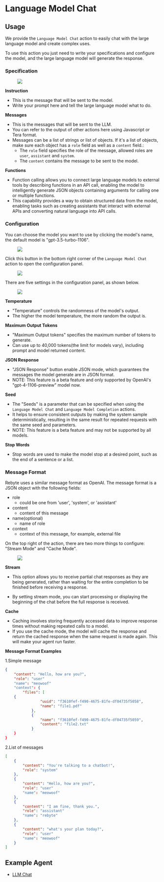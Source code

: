 # Language Model Chat

## Usage

We provide the `Language Model Chat` action to easily chat with the large language model and create complex uses. 

To use this action you just need to write your specifications and configure the model, and the large language model will generate the response.

### Specification

<!-- | Parameter   | Description          |
| ----------- | -------------------- |
| Instruction | The system message   |
| Messages    | Messages send to LLM |
| Fuctions    |      hahaha          | -->

<figure><img src="../../../../images/chat-spec.png"></figure>

**Instruction**
* This is the message that will be sent to the model. 
* Write your prompt here and tell the large language model what to do.

**Messages**
* This is the messages that will be sent to the LLM. 
* You can refer to the output of other actions here using Javascript or Tera format.
* Messages can be a list of strings or list of objects. If it's a list of objects, make sure each object has a `role` field as well as a `content` field.:
  * The `role` field specifies the role of the message, allowed roles are `user`, `assistant` and `system`.
  * The `content` contains the message to be sent to the model.

**Functions**
* Function calling allows you to connect large language models to external tools by describing functions in an API call, enabling the model to intelligently generate JSON objects containing arguments for calling one or multiple functions. 
* This capability provides a way to obtain structured data from the model, enabling tasks such as creating assistants that interact with external APIs and converting natural language into API calls.

### Configuration

You can choose the model you want to use by clicking the model's name, the default model is "gpt-3.5-turbo-1106".

<figure><img src="../../../../images/chat-models.png"></figure>

Click this button in the bottom right corner of the `Language Model Chat` action to open the configuration panel.

<figure><img src="../../../../images/chat-config-button.jpg"></figure>

There are five settings in the configuration panel, as shown below.

<figure><img src="../../../../images/chat-config-2.png"></figure>

<!-- | Parameter    | Description                              |
| ------------ | ---------------------------------------- |
| max\_tokens  | The maximum number of tokens to generate |
| temperature  | What sampling temperature to use         |
| JSON response|                                          |
| Seed         |                                          |
| Stop words   |                                          | -->

**Temperature**
  * "Temperature" controls the randomness of the model's output.
  * The higher the model temperature, the more random the output is.
  
**Maximum Output Tokens**
  * "Maximum Output tokens" specifies the maximum number of tokens to generate.
  * Can use up to 40,000 tokens(the limit for models vary), including prompt and model returned content.
  
**JSON Response**
  * "JSON Response" button enable JSON mode, which guarantees the messages the model generate are in JSON format.
  * NOTE: This feature is a beta feature and only supported by OpenAI's "gpt-4-1106-preview" model now.

**Seed**
  * The "Seeds" is a parameter that can be specified when using the `Language Model Chat` and `Language Model Completion` actions. 
  * It helps to ensure consistent outputs by making the system sample deterministically, resulting in the same result for repeated requests with the same seed and parameters.
  * NOTE: This feature is a beta feature and may not be supported by all models.

**Stop Words**
  * Stop words are used to make the model stop at a desired point, such as the end of a sentence or a list. 

### Message Format

Rebyte uses a similar message format as OpenAI. The message format is a JSON object with the following fields:

* role
  * could be one from 'user', 'system', or 'assistant'
* content
  * content of this message
* name(optional)
  * name of role
* context
  * context of this message, for example, external file

On the top right of the action, there are two more things to configure: "Stream Mode" and "Cache Mode".

<figure><img src="../../../../images/stream-and-cache.jpg"></figure>


**Stream**
* This option allows you to receive partial chat responses as they are being generated, rather than waiting for the entire completion to be finished before receiving a response.

* By setting stream mode, you can start processing or displaying the beginning of the chat before the full response is received.

**Cache**

* Caching involves storing frequently accessed data to improve response times without making repeated calls to a model. 
* If you use the cache mode, the model will cache the response and return the cached response when the same request is made again. This will make your agent run faster.


<!-- | Parameter         | Description                                          |
| ----------------- | ---------------------------------------------------- |
| role              | could be 'user', 'system', or 'assistant'            |
| content           | content of this message                              |
| name(optional)    | name of role                                         |
| context(optional) | context of this message, for example, external file. | -->

**Message Format Examples**

1.Simple message

```json
{
    "content": "Hello, how are you?",
    "role": "user"
    "name": "meowoof"
    "context": {
        "files": [
    {
                "uuid": "f3610fef-f490-4675-81fe-df04735f5058",
                "name": "file1.pdf"
            },
            {
                "name": "f3610fef-f490-4675-81fe-df04735f5059",
                "content": "file2.txt"
            }   
    }
}
```



2.List of messages


```json
[
    {
        "content": "You're talking to a chatbot!",
        "role": "system"
    },
    {
        "content": "Hello, how are you?",
        "role": "user"
        "name": "meowoof"
    },
    {
        "content": "I am fine, thank you.",
        "role": "assistant"
        "name": "rebyte"
    },
    {
        "content": "what's your plan today?",
        "role": "user"
        "name": "meowoof"
    }
]
```

## Example Agent

* [LLM Chat](https://rebyte.ai/p/21b2295005587a5375d8/callable/719d2f31bf9fe977f699/editor)
